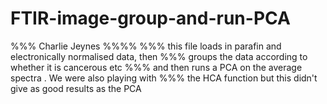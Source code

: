 # FTIR-image-group-and-run-PCA

%%% Charlie Jeynes  %%%%
%%% this file loads in parafin and electronically normalised data, then
%%% groups the data according to whether it is cancerous etc
%%% and then runs a PCA on the average spectra . We were also playing with
%%% the HCA function but this didn't give as good results as the PCA

